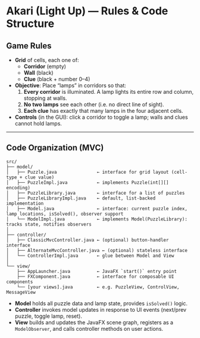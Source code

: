 # Akari (Light Up) — Rules & Code Structure

## Game Rules
- **Grid** of cells, each one of:
  - **Corridor** (empty)  
  - **Wall** (black)  
  - **Clue** (black + number 0–4)  
- **Objective**: Place “lamps” in corridors so that:
  1. **Every corridor** is illuminated. A lamp lights its entire row and column, stopping at walls.  
  2. **No two lamps** see each other (i.e. no direct line of sight).  
  3. **Each clue** has exactly that many lamps in the four adjacent cells.  
- **Controls** (in the GUI): click a corridor to toggle a lamp; walls and clues cannot hold lamps.  

---

## Code Organization (MVC)

```
src/
├── model/
│   ├── Puzzle.java               ← interface for grid layout (cell‐type + clue value)
│   ├── PuzzleImpl.java           ← implements Puzzle(int[][] encoding)
│   ├── PuzzleLibrary.java        ← interface for a list of puzzles
│   ├── PuzzleLibraryImpl.java    ← default, list‐backed implementation
│   ├── Model.java                ← interface: current puzzle index, lamp locations, isSolved(), observer support
│   └── ModelImpl.java            ← implements Model(PuzzleLibrary): tracks state, notifies observers
│
├── controller/
│   ├── ClassicMvcController.java ← (optional) button‐handler interface
│   ├── AlternateMvcController.java ← (optional) stateless interface
│   └── ControllerImpl.java       ← glue between Model and View
│
└── view/
    ├── AppLauncher.java          ← JavaFX `start()` entry point
    ├── FXComponent.java          ← interface for composable UI components
    └── [your views].java         ← e.g. PuzzleView, ControlView, MessageView
```
- **Model** holds all puzzle data and lamp state, provides `isSolved()` logic.  
- **Controller** invokes model updates in response to UI events (next/prev puzzle, toggle lamp, reset).  
- **View** builds and updates the JavaFX scene graph, registers as a `ModelObserver`, and calls controller methods on user actions.  

